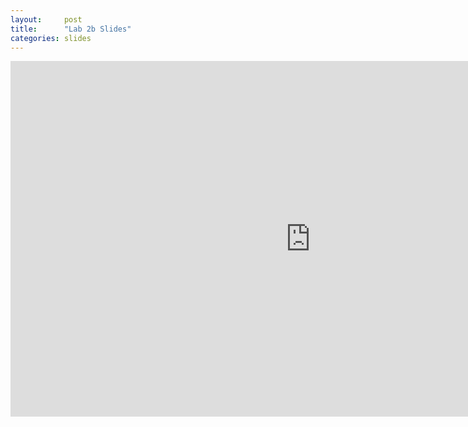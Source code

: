 ```yaml
---
layout:     post
title:      "Lab 2b Slides"
categories: slides
---
```


<iframe src="https://docs.google.com/presentation/d/1uv5sRoH_Ll5dtq8-jLKJIxxPPaZvK0B958jsGzH6fNs/embed?start=false&loop=false&delayms=3000" width="960" height="569" frameborder="0" allowfullscreen="true" mozallowfullscreen="true" webkitallowfullscreen="true"></iframe>
